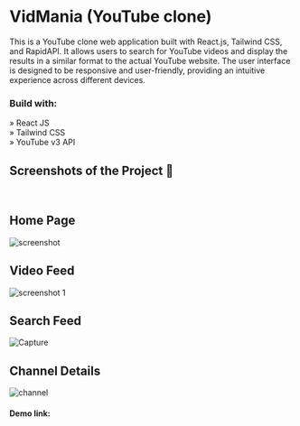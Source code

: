 # VidMania (YouTube clone)

This is a YouTube clone web application built with React.js, Tailwind CSS, and RapidAPI. It allows users to search for YouTube videos and display the results in a similar format to the actual YouTube website.
The user interface is designed to be responsive and user-friendly, providing an intuitive experience across different devices.

<h3>Build with:</h3>

» React JS <br>
» Tailwind CSS <br>
» YouTube v3 API

<h2>Screenshots of the Project 📸</h2>
<br>
<div>
<h2>Home Page</h2>
  
![screenshot](https://github.com/karthik-ka/VidMania/assets/81426274/8f28f89a-b892-4f47-a196-29d212a6f80b)
<h2>Video Feed</h2>

![screenshot 1](https://github.com/karthik-ka/VidMania/assets/81426274/228169da-77fa-4e0a-a1a9-9524f01c1862)
<h2>Search Feed</h2>

![Capture](https://github.com/karthik-ka/VidMania/assets/81426274/12108b03-d4ee-48a9-ad22-465857352880)
<h2>Channel Details</h2>

![channel](https://github.com/karthik-ka/VidMania/assets/81426274/1cf7fe1a-1548-402d-8482-34e909820e90)
</div>
<h4>Demo link: </h4>
